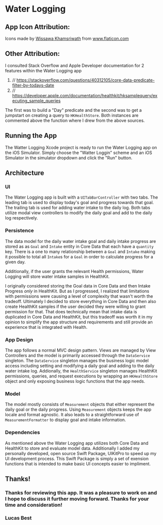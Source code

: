 # Water Logging

## App Icon Attribution: 

Icons made by <a href="https://www.flaticon.com/authors/wissawa-khamsriwath" title="Wissawa Khamsriwath">Wissawa Khamsriwath</a> from <a href="https://www.flaticon.com/" title="Flaticon"> www.flaticon.com</a>

## Other Attribution:

I consulted Stack Overflow and Apple Developer documentation for 2 features within the Water Logging app 

1) // https://stackoverflow.com/questions/40312105/core-data-predicate-filter-by-todays-date
2) // https://developer.apple.com/documentation/healthkit/hksamplequery/executing_sample_queries

The first was to build a "Day" predicate and the second was to get a jumpstart on creating a query to `HKHealthStore`. Both instances are commented above the function where I drew from the above sources.

## Running the App

The Watter Logging Xcode project is ready to run the Water Logging app on the iOS Simulator. Simply choose the "Watter Loggin" scheme and an iOS Simulator in the simulator dropdown and click the "Run" button.

## Architecture

### UI

The Water Logging app is built with a `UITabBarController` with two tabs. The leading tab is used to display today's goal and progress towards that goal. The trailing tab is used for adding water intake to the daily log. Both tabs utilize modal view controllers to modify the daily goal and add to the daily log respectively.

### Persistence

The data model for the daily water intake goal and daily intake progress are stored as as `Goal` and `Intake` entity in Core Data that each have a `quantity` key. There is a one to many relationship between a `Goal` and `Intake` making it possible to total all `Intake`s for a `Goal` in order to calculate progress for a given day.

Additionally, if the user grants the relevant Health permissions, Water Logging will store water intake samples in HealthKit.

I originally considered storing the Goal data in Core Data and then Intake Progress _only_ in HealthKit. But as I progressed, I realized that limitations with permissions were causing a level of complexity that wasn't worth the tradeoff. Ultimately I decided to store everything in Core Data and then also create HealthKit samples if the user decided they were willing to grant permission for that. That does technically mean that intake data is duplicated in Core Data and HealthKit, but this tradeoff was worth it in my opinion to simplify the app structure and requirements and still provide an experience that is integrated with Health.

### App Design

The app follows a normal MVC design pattern. Views are managed by View Controllers and the model is primarily accessed through the `DataService` singleton. The `DataService` singleton manages the business logic model access including setting and modifying a daily goal and adding to the daily water intake log. Addionally, the `HealthService` singleton manages HealthKit permissions, queries, and request executions by wrapping an `HKHealthStore` object and only exposing business logic functions that the app needs.

### Model

The model mostly consists of `Measurement` objects that either represent the daily goal or the daily progress. Using `Measurement` objects keeps the app locale and format agnostic. It also leads to a straightforward use of `MeasurementFormatter` to display goal and intake information.

### Dependencies

As mentioned above the Water Logging app utilizes both Core Data and HealthKit to store and evaluate model data. Additionally I added my personally developed, open source Swift Package, UIKitPro to speed up my UI development process. This Swift Package is simply a set of exension functions that is intended to make basic UI concepts easier to impliment.

## Thanks!

### Thanks for reviewing this app. It was a pleasure to work on and I hope to discuss it further moving forward. Thanks for your time and consideration! 

### Lucas Best

